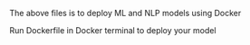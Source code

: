 
The above files is to deploy ML and NLP models using Docker

Run Dockerfile in Docker terminal to deploy your model
